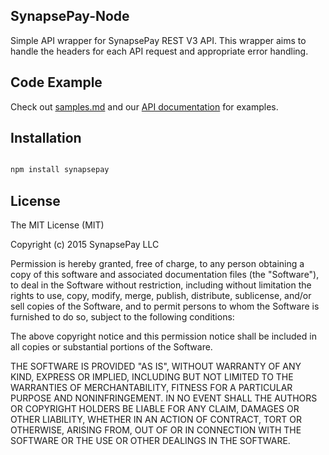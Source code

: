 ## SynapsePay-Node

Simple API wrapper for SynapsePay REST V3 API.  This wrapper aims to handle the headers for each API request and appropriate error handling.


## Code Example

Check out [samples.md](samples.md) and our [API documentation](http://docs.synapsepay.com/v3.1) for examples.

## Installation

```bash

npm install synapsepay

```

## License

The MIT License (MIT)

Copyright (c) 2015 SynapsePay LLC

Permission is hereby granted, free of charge, to any person obtaining a copy of
this software and associated documentation files (the "Software"), to deal in
the Software without restriction, including without limitation the rights to
use, copy, modify, merge, publish, distribute, sublicense, and/or sell copies of
the Software, and to permit persons to whom the Software is furnished to do so,
subject to the following conditions:

The above copyright notice and this permission notice shall be included in all
copies or substantial portions of the Software.

THE SOFTWARE IS PROVIDED "AS IS", WITHOUT WARRANTY OF ANY KIND, EXPRESS OR
IMPLIED, INCLUDING BUT NOT LIMITED TO THE WARRANTIES OF MERCHANTABILITY, FITNESS
FOR A PARTICULAR PURPOSE AND NONINFRINGEMENT. IN NO EVENT SHALL THE AUTHORS OR
COPYRIGHT HOLDERS BE LIABLE FOR ANY CLAIM, DAMAGES OR OTHER LIABILITY, WHETHER
IN AN ACTION OF CONTRACT, TORT OR OTHERWISE, ARISING FROM, OUT OF OR IN
CONNECTION WITH THE SOFTWARE OR THE USE OR OTHER DEALINGS IN THE SOFTWARE.